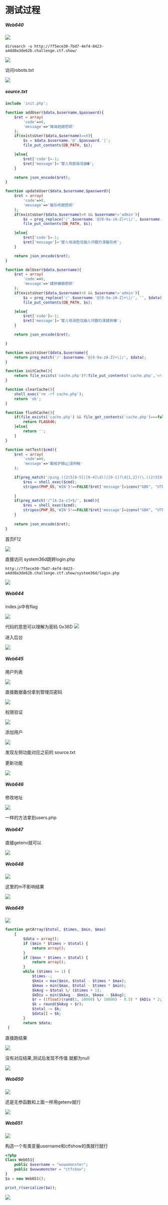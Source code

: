 # 测试过程
##### Web640
![](attachments/Pasted%20image%2020230807150903.png)




`dirsearch -u http://7f5ece30-7bd7-4ef4-8423-a4dd0a3de62b.challenge.ctf.show/`

![](attachments/Pasted%20image%2020230807151454.png)

访问robots.txt

![](attachments/Pasted%20image%2020230807151447.png)

##### source.txt
```php
include 'init.php';

function addUser($data,$username,$password){
	$ret = array(
		'code'=>0,
		'message'=>'娣诲姞鎴愬姛'
	);
	if(existsUser($data,$username)==0){
		$s = $data.$username.'@'.$password.'|';
		file_put_contents(DB_PATH, $s);

	}else{
		$ret['code']=-1;
		$ret['message']='鐢ㄦ埛宸插瓨鍦�';
	}

	return json_encode($ret);
}

function updateUser($data,$username,$password){
	$ret = array(
		'code'=>0,
		'message'=>'鏇存柊鎴愬姛'
	);
	if(existsUser($data,$username)>0 && $username!='admin'){
		$s = preg_replace('/'.$username.'@[0-9a-zA-Z]+\|/', $username.'@'.$password.'|', $data);
		file_put_contents(DB_PATH, $s);

	}else{
		$ret['code']=-1;
		$ret['message']='鐢ㄦ埛涓嶅瓨鍦ㄦ垨鏃犳潈鏇存柊';
	}

	return json_encode($ret);
}

function delUser($data,$username){
	$ret = array(
		'code'=>0,
		'message'=>'鍒犻櫎鎴愬姛'
	);
	if(existsUser($data,$username)>0 && $username!='admin'){
		$s = preg_replace('/'.$username.'@[0-9a-zA-Z]+\|/', '', $data);
		file_put_contents(DB_PATH, $s);

	}else{
		$ret['code']=-1;
		$ret['message']='鐢ㄦ埛涓嶅瓨鍦ㄦ垨鏃犳潈鍒犻櫎';
	}

	return json_encode($ret);

}

function existsUser($data,$username){
	return preg_match('/'.$username.'@[0-9a-zA-Z]+\|/', $data);
}

function initCache(){
	return file_exists('cache.php')?:file_put_contents('cache.php','<!-- ctfshow-web-cache -->');
}

function clearCache(){
	shell_exec('rm -rf cache.php');
	return 'ok';
}

function flushCache(){
	if(file_exists('cache.php') && file_get_contents('cache.php')===false){
		return FLAG646;
	}else{
		return '';
	}
}

function netTest($cmd){
	$ret = array(
		'code'=>0,
		'message'=>'鍛戒护鎵ц澶辫触'
	);

	if(preg_match('/ping ((2(5[0-5]|[0-4]\d))|[0-1]?\d{1,2})(\.((2(5[0-5]|[0-4]\d))|[0-1]?\d{1,2})){3}/', $cmd)){
		$res = shell_exec($cmd);
		stripos(PHP_OS,'WIN')!==FALSE?$ret['message']=iconv("GBK", "UTF-8", $res):$ret['message']=$res;
		
	}
	if(preg_match('/^[A-Za-z]+$/', $cmd)){
		$res = shell_exec($cmd);
		stripos(PHP_OS,'WIN')!==FALSE?$ret['message']=iconv("GBK", "UTF-8", $res):$ret['message']=$res;
	}
	
	return json_encode($ret);
}
```

首页F12

![](attachments/Pasted%20image%2020230807152738.png)

直接访问 system36d跳转login.php

`http://7f5ece30-7bd7-4ef4-8423-a4dd0a3de62b.challenge.ctf.show/system36d/login.php`

![](attachments/Pasted%20image%2020230807153308.png)

##### Web644
index.js中有flag

![](attachments/Pasted%20image%2020230807153734.png)

代码的意思可以理解为密码 0x36D
![](attachments/Pasted%20image%2020230807154059.png)

进入后台

![](attachments/Pasted%20image%2020230807154340.png)

##### Web645
用户列表

![](attachments/Pasted%20image%2020230807154406.png)

直接数据备份拿到管理员密码

![](attachments/Pasted%20image%2020230807154525.png)

权限验证

![](attachments/Pasted%20image%2020230807154642.png)

添加用户

![](attachments/Pasted%20image%2020230807155321.png)

发现左侧功能对应之前的 source.txt

更新功能

![](attachments/Pasted%20image%2020230807155821.png)

##### Web646
修改地址

![](attachments/Pasted%20image%2020230807160157.png)

一样的方法拿到users.php

##### Web647
直接getenv就可以

![](attachments/Pasted%20image%2020230807165250.png)
##### Web648

![](attachments/Pasted%20image%2020230807165239.png)

这里的m不影响结果

![](attachments/Pasted%20image%2020230807165823.png)

##### Web649

![](attachments/Pasted%20image%2020230807165901.png)

```php
function getArray($total, $times, $min, $max)
    {
        $data = array();
        if ($min * $times > $total) {
            return array();
        }
        if ($max * $times < $total) {
            return array();
        }
        while ($times >= 1) {
            $times--;
            $kmix = max($min, $total - $times * $max);
            $kmax = min($max, $total - $times * $min);
            $kAvg = $total \/ ($times + 1);
            $kDis = min($kAvg - $kmix, $kmax - $kAvg);
            $r = ((float)(rand(1, 10000) \/ 10000) - 0.5) * $kDis * 2;
            $k = round($kAvg + $r);
            $total -= $k;
            $data[] = $k;
        }
        return $data;
 }
```

直接跑结果

![](attachments/Pasted%20image%2020230807170721.png)

没有对应结果,测试后发现不传值 就都为null

![](attachments/Pasted%20image%2020230807171454.png)

##### Web650

![](attachments/Pasted%20image%2020230807171536.png)

还是无参函数和上面一样用getenv就行

![](attachments/Pasted%20image%2020230807171704.png)

##### Web651

![](attachments/Pasted%20image%2020230807171735.png)

构造一个有类变量username和ctfshow的类就行就行

```php
<?php
Class Web651{
    public $username = "wuwumonster";
    public $wuwumonster = "ctfshow";
}
$a = new Web651();

print_r(serialize($a));
```

![](attachments/Pasted%20image%2020230807172913.png)
